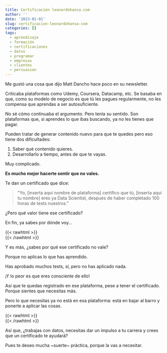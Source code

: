 ```yaml
---
title: Certificación leonardohansa.com
author: ''
date: '2023-01-01'
slug: certificacion-leonardohansa-com
categories: []
tags:
  - aprendizaje
  - formación
  - certificaciones
  - datos
  - programar
  - empresas
  - clientes
  - persuasion
---
```


Me gustó una cosa que dijo Matt Dancho hace poco en su newsletter.


Criticaba plataformas como Udemy, Coursera, Datacamp, etc. Se basaba en que, como su modelo de negocio es que tú les pagues regularmente, no les compensa que aprendas a ser autosuficiente.


No sé cómo continuaba el argumento. Pero tenía su sentido. Son plataformas que, si aprendes lo que ibas buscando, ya no les tienes que pagar.

Pueden tratar de generar contenido nuevo para que te quedes pero eso tiene dos dificultades:

1. Saber qué contenido quieres.
2. Desarrollarlo a tiempo, antes de que te vayas.

Muy complicado.

**Es mucho mejor hacerte sentir que no vales.**

Te dan un certificado que dice:

> "Yo, [inserta aquí nombre de plataforma] certifico que tú, [inserta aquí tu nombre] eres ya Data Scientist, después de haber completado 100 horas de tests nuestros."

¿Pero qué valor tiene ese certificado?

En fin, ya sabes por dónde voy...


{{< rawhtml >}}
</br>
{{< /rawhtml >}}


Y es más, ¿sabes por qué ese certificado no vale?

Porque no aplicas lo que has aprendido.

Has aprobado muchos tests, sí, pero no has aplicado nada.

¡Y lo peor es que eres consciente de ello!

Así que te quedas registrado en ese plataforma, pese a tener el certificado. Porque sientes que necesitas más.

Pero lo que necesitas ya no está en esa plataforma: está en bajar al barro y ponerte a aplicar las cosas.


{{< rawhtml >}}
</br>
{{< /rawhtml >}}




Así que, ¿trabajas con datos, necesitas dar un impulso a tu carrera y crees que un certificado te ayudará?

Pues te deseo mucha ~suerte~ práctica, porque la vas a necesitar.



